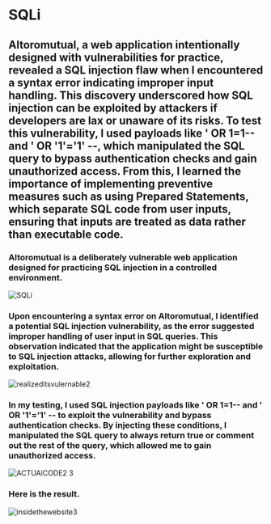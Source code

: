 # SQLi

## Altoromutual, a web application intentionally designed with vulnerabilities for practice, revealed a SQL injection flaw when I encountered a syntax error indicating improper input handling. This discovery underscored how SQL injection can be exploited by attackers if developers are lax or unaware of its risks. To test this vulnerability, I used payloads like ' OR 1=1-- and ' OR '1'='1' --, which manipulated the SQL query to bypass authentication checks and gain unauthorized access. From this, I learned the importance of implementing preventive measures such as using Prepared Statements, which separate SQL code from user inputs, ensuring that inputs are treated as data rather than executable code.


### Altoromutual is a deliberately vulnerable web application designed for practicing SQL injection in a controlled environment.
![SQLi](https://github.com/user-attachments/assets/47d1c5a7-3c2a-4951-9c05-ed870c6485c7)

### Upon encountering a syntax error on Altoromutual, I identified a potential SQL injection vulnerability, as the error suggested improper handling of user input in SQL queries. This observation indicated that the application might be susceptible to SQL injection attacks, allowing for further exploration and exploitation.
![realizeditsvulernable2](https://github.com/user-attachments/assets/b48657b5-44b5-45a2-aff1-26dcf721aaa9)

### In my testing, I used SQL injection payloads like ' OR 1=1-- and ' OR '1'='1' -- to exploit the vulnerability and bypass authentication checks. By injecting these conditions, I manipulated the SQL query to always return true or comment out the rest of the query, which allowed me to gain unauthorized access.
![ACTUAlCODE2 3](https://github.com/user-attachments/assets/bd470ce1-ca3a-42b9-a4d3-399090768e6b)

### Here is the result.
![insidethewebsite3](https://github.com/user-attachments/assets/8b40cc3c-e8ca-46d5-a8c6-0caef4b5eda2)
